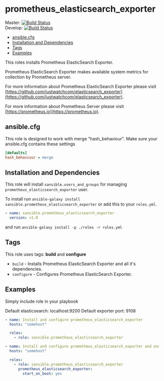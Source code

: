 # prometheus_elasticsearch_exporter

Master: [![Build Status](https://travis-ci.org/sansible/prometheus_elasticsearch_exporter.svg?branch=master)](https://travis-ci.org/sansible/prometheus_elasticsearch_exporter)  
Develop: [![Build Status](https://travis-ci.org/sansible/prometheus_elasticsearch_exporter.svg?branch=develop)](https://travis-ci.org/sansible/prometheus_elasticsearch_exporter)

* [ansible.cfg](#ansible-cfg)
* [Installation and Dependencies](#installation-and-dependencies)
* [Tags](#tags)
* [Examples](#examples)

This roles installs Prometheus ElasticSearch Exporter.

Prometheus ElasticSearch Exporter makes available system metrics for collection by Prometheus server.

For more information about Prometheus ElasticSearch Exporter please visit
[https://github.com/justwatchcom/elasticsearch_exporter](https://github.com/justwatchcom/elasticsearch_exporter).

For more information about Prometheus Server please visit
[https://prometheus.io](https://prometheus.io).


## ansible.cfg

This role is designed to work with merge "hash_behaviour". Make sure your
ansible.cfg contains these settings

```INI
[defaults]
hash_behaviour = merge
```



## Installation and Dependencies

This role will install `sansible.users_and_groups` for managing `prometheus_elasticsearch_exporter` user.

To install run `ansible-galaxy install sansible.prometheus_elasticsearch_exporter` or add this to your
`roles.yml`.

```YAML
- name: sansible.prometheus_elasticsearch_exporter
  version: v1.0
```

and run `ansible-galaxy install -p ./roles -r roles.yml`




## Tags

This role uses tags: **build** and **configure**

* `build` - Installs Prometheus ElasticSearch Exporter and all it's dependencies.
* `configure` - Configures Prometheus ElasticSearch Exporter.


## Examples

Simply include role in your playbook

Default elasticsearch: localhost:9200
Default exporter port: 9108

```YAML
- name: Install and configure prometheus_elasticsearch_exporter
  hosts: "somehost"

  roles:
    - role: sansible.prometheus_elasticsearch_exporter
```

```YAML
- name: Install and configure prometheus_elasticsearch_exporter and enable start on boot.
  hosts: "somehost"

  roles:
    - role: sansible.prometheus_elasticsearch_exporter
      prometheus_elasticsearch_exporter:
        start_on_boot: yes
```
